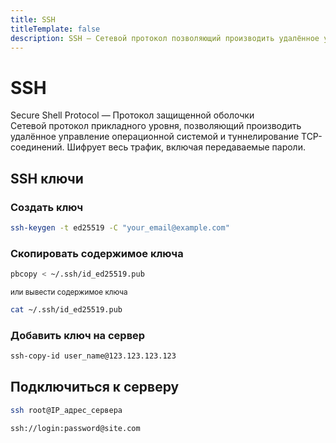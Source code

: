 ```yaml
---
title: SSH
titleTemplate: false
description: SSH — Сетевой протокол позволяющий производить удалённое управление операционной системой и туннелирование TCP-соединений. Шифрует весь трафик, включая передаваемые пароли.
---
```


# SSH
Secure Shell Protocol — Протокол защищенной оболочки\
Сетевой протокол прикладного уровня, позволяющий производить удалённое управление операционной системой и туннелирование TCP-соединений. Шифрует весь трафик, включая передаваемые пароли.

## SSH ключи

### Создать ключ
```sh
ssh-keygen -t ed25519 -C "your_email@example.com"
```

### Скопировать содержимое ключа
```sh
pbcopy < ~/.ssh/id_ed25519.pub
```
<small>или вывести содержимое ключа</small>
```sh
cat ~/.ssh/id_ed25519.pub
```

### Добавить ключ на сервер
```sh
ssh-copy-id user_name@123.123.123.123
```

## Подключиться к серверу
```sh
ssh root@IP_адрес_сервера
```
```sh
ssh://login:password@site.com
```
